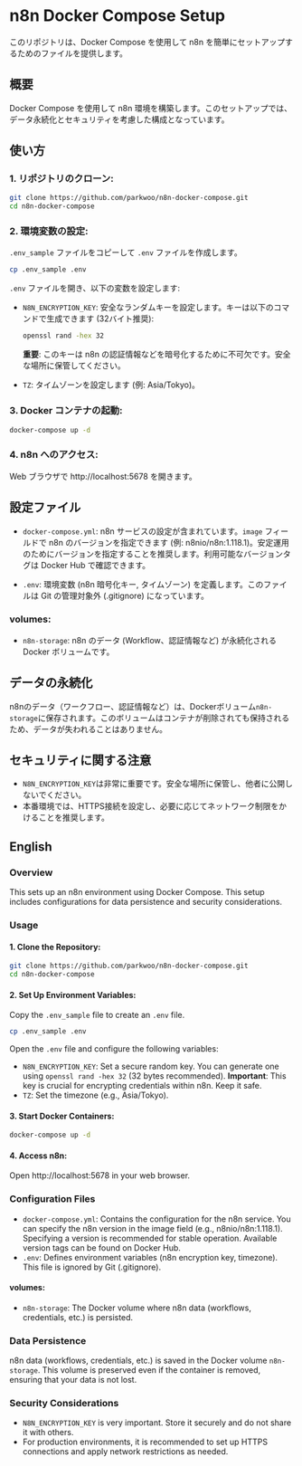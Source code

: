 # n8n Docker Compose Setup

このリポジトリは、Docker Compose を使用して n8n を簡単にセットアップするためのファイルを提供します。

## 概要

Docker Compose を使用して n8n 環境を構築します。このセットアップでは、データ永続化とセキュリティを考慮した構成となっています。

## 使い方

### 1. リポジトリのクローン:

```bash
git clone https://github.com/parkwoo/n8n-docker-compose.git
cd n8n-docker-compose
```

### 2. 環境変数の設定:

`.env_sample` ファイルをコピーして `.env` ファイルを作成します。

```bash
cp .env_sample .env
```

`.env` ファイルを開き、以下の変数を設定します:

- `N8N_ENCRYPTION_KEY`: 安全なランダムキーを設定します。キーは以下のコマンドで生成できます (32バイト推奨):
  ```bash
  openssl rand -hex 32
  ```
  **重要**: このキーは n8n の認証情報などを暗号化するために不可欠です。安全な場所に保管してください。

- `TZ`: タイムゾーンを設定します (例: Asia/Tokyo)。

### 3. Docker コンテナの起動:

```bash
docker-compose up -d
```

### 4. n8n へのアクセス:

Web ブラウザで http://localhost:5678 を開きます。

## 設定ファイル

- `docker-compose.yml`: n8n サービスの設定が含まれています。`image` フィールドで n8n のバージョンを指定できます (例: n8nio/n8n:1.118.1)。安定運用のためにバージョンを指定することを推奨します。利用可能なバージョンタグは Docker Hub で確認できます。

- `.env`: 環境変数 (n8n 暗号化キー, タイムゾーン) を定義します。このファイルは Git の管理対象外 (.gitignore) になっています。

### volumes:

- `n8n-storage`: n8n のデータ (Workflow、認証情報など) が永続化される Docker ボリュームです。

## データの永続化

n8nのデータ（ワークフロー、認証情報など）は、Dockerボリューム`n8n-storage`に保存されます。このボリュームはコンテナが削除されても保持されるため、データが失われることはありません。

## セキュリティに関する注意

- `N8N_ENCRYPTION_KEY`は非常に重要です。安全な場所に保管し、他者に公開しないでください。
- 本番環境では、HTTPS接続を設定し、必要に応じてネットワーク制限をかけることを推奨します。

## English

### Overview

This sets up an n8n environment using Docker Compose. This setup includes configurations for data persistence and security considerations.

### Usage

#### 1. Clone the Repository:

```bash
git clone https://github.com/parkwoo/n8n-docker-compose.git
cd n8n-docker-compose
```

#### 2. Set Up Environment Variables:

Copy the `.env_sample` file to create an `.env` file.

```bash
cp .env_sample .env
```

Open the `.env` file and configure the following variables:

- `N8N_ENCRYPTION_KEY`: Set a secure random key. You can generate one using `openssl rand -hex 32` (32 bytes recommended). **Important**: This key is crucial for encrypting credentials within n8n. Keep it safe.
- `TZ`: Set the timezone (e.g., Asia/Tokyo).

#### 3. Start Docker Containers:

```bash
docker-compose up -d
```

#### 4. Access n8n:

Open http://localhost:5678 in your web browser.

### Configuration Files

- `docker-compose.yml`: Contains the configuration for the n8n service. You can specify the n8n version in the image field (e.g., n8nio/n8n:1.118.1). Specifying a version is recommended for stable operation. Available version tags can be found on Docker Hub.
- `.env`: Defines environment variables (n8n encryption key, timezone). This file is ignored by Git (.gitignore).

#### volumes:

- `n8n-storage`: The Docker volume where n8n data (workflows, credentials, etc.) is persisted.

### Data Persistence

n8n data (workflows, credentials, etc.) is saved in the Docker volume `n8n-storage`. This volume is preserved even if the container is removed, ensuring that your data is not lost.

### Security Considerations

- `N8N_ENCRYPTION_KEY` is very important. Store it securely and do not share it with others.
- For production environments, it is recommended to set up HTTPS connections and apply network restrictions as needed.